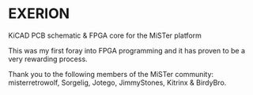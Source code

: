 # EXERION
KiCAD PCB schematic & FPGA core for the MiSTer platform

This was my first foray into FPGA programming and it has proven to be a very rewarding process.

Thank you to the following members of the MiSTer community: misterretrowolf, Sorgelig, Jotego, JimmyStones, Kitrinx & BirdyBro.